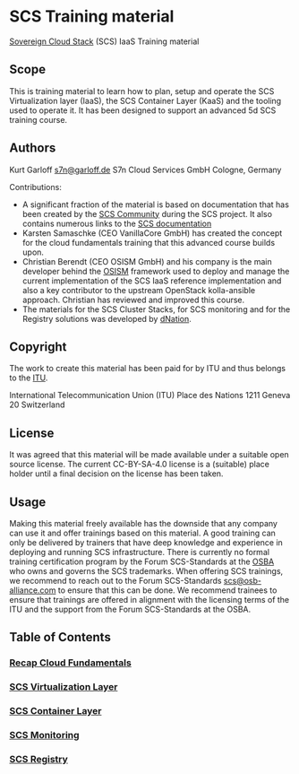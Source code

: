 # SCS Training material
[Sovereign Cloud Stack](https://scs.community/) (SCS) IaaS Training material

## Scope
This is training material to learn how to plan, setup and operate the
SCS Virtualization layer (IaaS), the SCS Container Layer (KaaS) and
the tooling used to operate it. It has been designed to support an
advanced 5d SCS training course.

## Authors
Kurt Garloff <s7n@garloff.de>
S7n Cloud Services GmbH
Cologne, Germany

Contributions:
- A significant fraction of the material is based on documentation that
  has been created by the [SCS Community](https://scs.community/) during
  the SCS project. It also contains numerous links to the
  [SCS documentation](https://docs.scs.community/)
- Karsten Samaschke (CEO VanillaCore GmbH) has created the concept for the
  cloud fundamentals training that this advanced course builds upon.
- Christian Berendt (CEO OSISM GmbH) and his company is the main developer
  behind the [OSISM](https://osism.tech/) framework used to deploy and manage
  the current implementation
  of the SCS IaaS reference implementation and also a key contributor to the
  upstream OpenStack kolla-ansible approach. Christian has reviewed and
  improved this course.
- The materials for the SCS Cluster Stacks, for SCS monitoring and for the
  Registry solutions was developed by [dNation](https://dnation.cloud/).

## Copyright
The work to create this material has been paid for by ITU and thus
belongs to the [ITU](https://itu.int/).

International Telecommunication Union (ITU)
Place des Nations
1211 Geneva 20 Switzerland

## License
It was agreed that this material will be made available under a
suitable open source license.
The current CC-BY-SA-4.0 license is a (suitable) place holder until
a final decision on the license has been taken.

## Usage
Making this material freely available has the downside that any company
can use it and offer trainings based on this material. A good training
can only be delivered by trainers that have deep knowledge and experience
in deploying and running SCS infrastructure. There is currently no formal
training certification program by the Forum SCS-Standards at the
[OSBA](https://osb-alliance.de/)
who owns and governs the SCS trademarks. When offering SCS trainings, we
recommend to reach out to the Forum SCS-Standards <scs@osb-alliance.com>
to ensure that this can be done. We recommend trainees to ensure that
trainings are offered in alignment with the licensing terms of the ITU
and the support from the Forum SCS-Standards at the OSBA.

## Table of Contents
### [Recap Cloud Fundamentals](Fundamentals/)
### [SCS Virtualization Layer](Virtualization/)
### [SCS Container Layer](clusterstacks/cluster-stacks.md)
### [SCS Monitoring](monitoring/monitoring.md)
### [SCS Registry](registry/registry.md)
